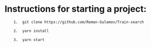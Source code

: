 # Instructions for starting a project:

``` bash
    1.  git clone https://github.com/Roman-Gulamov/Train-search
```

``` bash
    2.  yarn install
```

``` bash
    3.  yarn start
```

